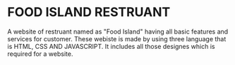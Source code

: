 # FOOD ISLAND RESTRUANT
A website of restruant named as "Food Island" having all basic features and services for customer.
These webiste is made by using three language that is HTML, CSS AND JAVASCRIPT. It includes all those designes which is required for a website.

